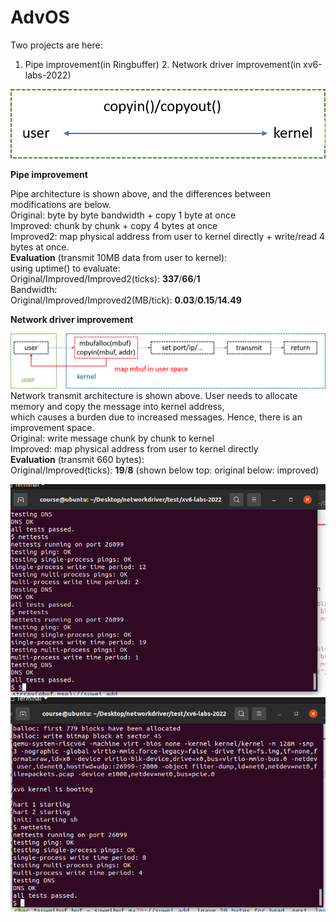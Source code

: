 # AdvOS
Two projects are here:
1. Pipe improvement(in Ringbuffer) 2. Network driver improvement(in xv6-labs-2022)  

![image](https://github.com/suweiyang0106/AdvOS/blob/main/pipecopyinout.png)  

**Pipe improvement**  

Pipe architecture is shown above, and the differences between modifications are below.  
Original: byte by byte bandwidth + copy 1 byte at once  
Improved: chunk by chunk + copy 4 bytes at once  
Improved2: map physical address from user to kernel directly + write/read 4 bytes at once.  
**Evaluation** (transmit 10MB data from user to kernel):  
using uptime() to evaluate:  
Original/Improved/Improved2(ticks): **337**/**66**/**1**  
Bandwidth:  
Original/Improved/Improved2(MB/tick): **0.03**/**0.15**/**14.49**  
  
**Network driver improvement**  
  
![image](https://github.com/suweiyang0106/AdvOS/blob/main/networkdriverarch.png)  
Network transmit architecture is shown above. User needs to allocate memory and copy the message into kernel address,  
which causes a burden due to increased messages. Hence, there is an improvement space.  
Original: write message chunk by chunk to kernel  
Improved: map physical address from user to kernel directly  
**Evaluation** (transmit 660 bytes):  
Original/Improved(ticks): **19**/**8**   (shown below top: original below: improved)  
  
![image](https://github.com/suweiyang0106/AdvOS/blob/main/DriverOriginal.png)  
![image](https://github.com/suweiyang0106/AdvOS/blob/main/Driverimproved.png)  
